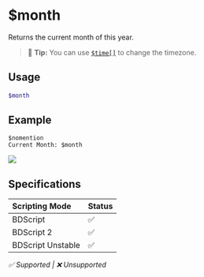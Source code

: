 # $month
Returns the current month of this year.
> 🧠 **Tip:** You can use [`$time[]`](./time.md) to change the timezone.

## Usage
```php
$month
```

## Example
```
$nomention
Current Month: $month
```
![](https://user-images.githubusercontent.com/69215413/122829373-edc52a80-d2b4-11eb-861c-e0a629f258ff.png)

## Specifications
| Scripting Mode | Status
| :---- | :---- |
| BDScript | ✅ |
| BDScript 2 | ✅ |
| BDScript Unstable | ✅ |

*✅ Supported | ❌ Unsupported*